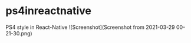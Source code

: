 # ps4inreactnative
PS4 style in React-Native
![Screenshot](Screenshot from 2021-03-29 00-21-30.png)
